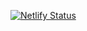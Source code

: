 [![Netlify Status](https://api.netlify.com/api/v1/badges/9ea1481e-2ba7-47a6-b7dd-fd63d0998a31/deploy-status)](https://app.netlify.com/sites/wcameronbowen/deploys)
